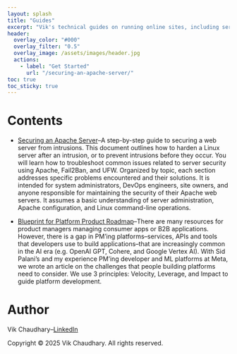 ```yaml
---
layout: splash
title: "Guides"
excerpt: "Vik's technical guides on running online sites, including server security, Apache configuration, and more."
header:
  overlay_color: "#000"
  overlay_filter: "0.5"
  overlay_image: /assets/images/header.jpg
  actions:
    - label: "Get Started"
      url: "/securing-an-apache-server/"
toc: true
toc_sticky: true
---
```


# Contents

* [Securing an Apache Server](/guides/securing-an-apache-server/)–A step-by-step guide to securing a web server from intrusions. This document outlines how to harden a Linux server after an intrusion, or to prevent intrusions before they occur. You will learn how to troubleshoot common issues related to server security using Apache, Fail2Ban, and UFW. Organized by topic, each section addresses specific problems encountered and their solutions. It is intended for system administrators, DevOps engineers, site owners, and anyone responsible for maintaining the security of their Apache web servers. It assumes a basic understanding of server administration, Apache configuration, and Linux command-line operations.

* [Blueprint for Platform Product Roadmap](/guides/blueprint-for-platform-product-roadmap/)–There are many resources for product managers managing consumer apps or B2B applications. However, there is a gap in PM’ing platforms–services, APIs  and tools that developers use to build applications–that are increasingly common in the AI era (e.g. OpenAI GPT, Cohere, and Google Vertex AI).  With Sid Palani’s and my experience PM’ing developer and ML platforms at Meta, we wrote an article on the challenges that people building platforms need to consider. We use 3 principles: Velocity, Leverage, and Impact to guide platform development.


# Author

Vik Chaudhary–[LinkedIn](https://linkedin.com/in/vikchaudhary)

Copyright © 2025 Vik Chaudhary. All rights reserved.



